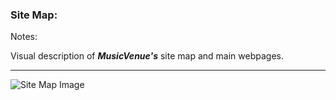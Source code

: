 ### Site Map:

Notes:

Visual description of ___MusicVenue's___ site map and main webpages.

-----

![Site Map Image](https://trello-attachments.s3.amazonaws.com/56054e907e0f4c043850f780/1029x603/440e7d870f23d09062fdc0c2f85ea5ea/Site_Map.PNG)

